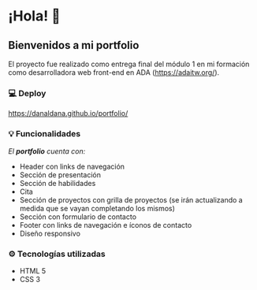 # **¡Hola!** 👋 
## Bienvenidos a mi portfolio
El proyecto fue realizado como entrega final del módulo 1 en mi formación como desarrolladora web front-end en ADA (https://adaitw.org/).

### 💻 Deploy
https://danaldana.github.io/portfolio/

### 💡 Funcionalidades

*El **portfolio** cuenta con:*

* Header con links de navegación
* Sección de presentación
* Sección de habilidades
* Cita
* Sección de proyectos con grilla de proyectos (se irán actualizando a medida que se vayan completando los mismos)
* Sección con formulario de contacto
* Footer con links de navegación e íconos de contacto
* Diseño responsivo

### ⚙️ Tecnologías utilizadas

* HTML 5
* CSS 3
